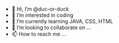 - 👋 Hi, I’m @duc-or-duck
- 👀 I’m interested in coding
- 🌱 I’m currently learning JAVA, CSS, HTML
- 💞️ I’m looking to collaborate on ...
- 📫 How to reach me ...

<!---
duc-or-duck/duc-or-duck is a ✨ special ✨ repository because its `README.md` (this file) appears on your GitHub profile.
You can click the Preview link to take a look at your changes.
--->
